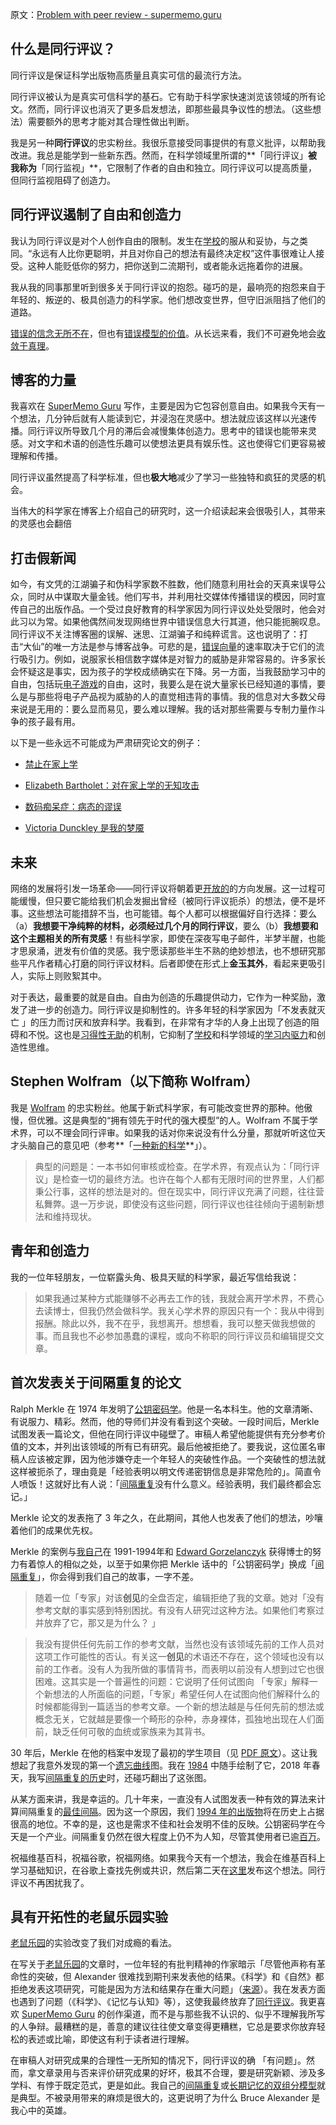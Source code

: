原文：[Problem with peer review - supermemo.guru](https://supermemo.guru/wiki/Problem_with_peer_review)

## 什么是同行评议？

同行评议是保证科学出版物高质量且真实可信的最流行方法。

同行评议被认为是真实可信科学的基石。它有助于科学家快速浏览该领域的所有论文。然而，同行评议也消灭了更多启发想法，即那些最具争议性的想法。（这些想法）需要额外的思考才能对其合理性做出判断。

我是另一种**同行评议**的忠实粉丝。我很乐意接受同事提供的有意义批评，以帮助我改进。我总是能学到一些新东西。然而，在科学领域里所谓的**「同行评议」**被我称为**「同行监视」**，它限制了作者的自由和独立。同行评议可以提高质量，但同行监视阻碍了创造力。

## 同行评议遏制了自由和创造力

我认为同行评议是对个人创作自由的限制。发生在[学校](https://supermemo.guru/wiki/Problem_of_schooling)的服从和妥协，与之类同。“永远有人比你更聪明，并且对你自己的想法有最终决定权”这件事很难让人接受。这种人能贬低你的努力，把你送到二流期刊，或者能永远拖着你的进展。

我从我的同事那里听到很多关于同行评议的抱怨。碰巧的是，最响亮的抱怨来自于年轻的、叛逆的、极具创造力的科学家。他们想改变世界，但守旧派阻挡了他们的道路。

[错误的信念无所不在](https://supermemo.guru/wiki/Myths_are_easy_to_swallow_and_hard_to_kill)，但也有[错误模型的价值](https://supermemo.guru/wiki/Value_of_wrong_models)。从长远来看，我们不可避免地会[收敛于真理](https://supermemo.guru/wiki/On_freedom_of_education_and_freedom_of_information)。

## 博客的力量

我喜欢在 [SuperMemo Guru](https://supermemo.guru/wiki/SuperMemo_Guru) 写作，主要是因为它包容创意自由。如果我今天有一个想法，几分钟后就有人能读到它，并浸泡在灵感中。想法就应该这样以光速传播。同行评议所导致几个月的滞后会减慢集体创造力。思考中的错误也能带来灵感。对文字和术语的创造性乐趣可以使想法更具有娱乐性。这也使得它们更容易被理解和传播。

同行评议虽然提高了科学标准，但也**极大地**减少了学习一些独特和疯狂的灵感的机会。

当伟大的科学家在博客上介绍自己的研究时，这一介绍读起来会很吸引人，其带来的灵感也会翻倍

## 打击假新闻

如今，有文凭的江湖骗子和伪科学家数不胜数，他们随意利用社会的天真来误导公众，同时从中谋取大量金钱。他们写书，并利用社交媒体传播错误的模因，同时宣传自己的出版作品。一个受过良好教育的科学家因为同行评议处处受限时，他会对此习以为常。如果他偶然间发现网络世界中错误信息大行其道，他只能扼腕叹息。同行评议不关注博客圈的误解、迷思、江湖骗子和纯粹谎言。这也说明了：打击“大仙”的唯一方法是参与博客战争。可悲的是，[错误向量](https://supermemo.guru/wiki/Falsity_vector)的速率取决于它们的流行吸引力。例如，说服家长相信数字媒体是对智力的威胁是非常容易的。许多家长会怀疑这是事实，因为孩子的学校成绩确实在下降。另一方面，当我鼓励学习中的自由，包括玩[电子游戏](https://supermemo.guru/wiki/Videogames)的自由，这时，我要么是在说大量家长已经知道的事情，要么是与那些将电子产品视为威胁的人的直觉相违背的事情。我的信息对大多数父母来说是无用的：要么显而易见，要么难以理解。我的话对那些需要与专制力量作斗争的孩子最有用。

以下是一些永远不可能成为严肃研究论文的例子：

- [禁止在家上学](https://supermemo.guru/wiki/Ban_on_homeschooling)

- [Elizabeth Bartholet：对在家上学的无知攻击](https://supermemo.guru/wiki/Elizabeth_Bartholet:_ignorant_attack_on_homeschooling)

- [数码痴呆症：病态的谬误](https://supermemo.guru/wiki/The_morbid_myth_of_Digital_Dementia)

- [Victoria Dunckley 是我的梦魇](https://supermemo.guru/wiki/Victoria_Dunckley_is_my_nightmare)

## 未来

网络的发展将引发一场革命——同行评议将朝着更[开放的](https://en.wikipedia.org/wiki/Open_science)的方向发展。这一过程可能缓慢，但只要它能给我们机会发掘出曾经（被同行评议扼杀）的想法，便不是坏事。这些想法可能措辞不当，也可能错。每个人都可以根据偏好自行选择：要么（a）**我想要干净纯粹的材料，必须经过几个月的同行评议**，要么（b）**我想要和这个主题相关的所有灵感**！有些科学家，即使在深夜写电子邮件，半梦半醒，也能才思泉涌，迸发有价值的灵感。我宁愿读那些半生不熟的绝妙想法，也不想研究那些平凡作者精心打磨的同行评议材料。后者即使在形式上**金玉其外**，看起来更吸引人，实际上则败絮其中。

对于表达，最重要的就是自由。自由为创造的乐趣提供动力，它作为一种奖励，激发了进一步的创造力。同行评议是抑制性的。许多年轻的科学家因为「不发表就灭亡 」的压力而讨厌和放弃科学。我看到，在非常有才华的人身上出现了创造的阻碍和不悦。这也是[习得性无助](https://supermemo.guru/wiki/Learned_helplessness)的机制，它抑制了[学校](https://supermemo.guru/wiki/Problem_of_schooling)和科学领域的[学习内驱力](https://supermemo.guru/wiki/Learn_drive)和创造性思维。

## Stephen Wolfram（以下简称 Wolfram）

我是 [Wolfram](https://en.wikipedia.org/wiki/Stephen_Wolfram) 的忠实粉丝。他属于新式科学家，有可能改变世界的那种。他傲慢，但优雅。这是典型的“拥有领先于时代的强大模型”的人。Wolfram 不属于学术界，可以不理会同行评审。如果我的话对你来说没有什么分量，那就听听这位天才头脑自己的意见吧（参考**「[一种新的科学](https://en.wikipedia.org/wiki/A_New_Kind_of_Science)**」）。

> 典型的问题是：一本书如何审核或检查。在学术界，有观点认为：「同行评议」是检查一切的最终方法。也许在每个人都有无限时间的世界里，人们都秉公行事，这样的想法是对的。但在现实中，同行评议充满了问题，往往营私舞弊。退一万步说，即使没有这些问题，同行评议也往往倾向于遏制新想法和维持现状。

## 青年和创造力

我的一位年轻朋友，一位崭露头角、极具天赋的科学家，最近写信给我说：

> 如果我通过某种方式能赚够不必再去工作的钱，我就会离开学术界，不费心去读博士，但我仍然会做科学。我关心学术界的原因只有一个：我从中得到报酬。除此以外，我不在乎，我想离开。想想看，我可以整天做我想做的事。而且我也不必参加愚蠢的课程，或向不称职的同行评议员和编辑提交文章。

## 首次发表关于间隔重复的论文

Ralph Merkle 在 1974 年发明了[公钥密码学](http://www.merkle.com/1974/)。他是一名本科生。他的文章清晰、有说服力、精彩。然而，他的导师们并没有看到这个突破。一段时间后，Merkle 试图发表一篇论文，但他在同行评议中碰壁了。审稿人希望他能提供有充分参考价值的文本，并列出该领域的所有已有研究。最后他被拒绝了。要我说，这位匿名审稿人应该被定罪，因为他涉嫌夺走一个年轻人的突破性作品。一个突破性的想法就这样被扼杀了，理由竟是「经验表明以明文传递密钥信息是非常危险的」。简直令人喷饭！这就好比有人说：「[间隔重复](https://supermemo.guru/wiki/Spaced_repetition)没有什么意义。经验表明，我们最终都会忘记。」

Merkle 论文的发表拖了 3 年之久，在此期间，其他人也发表了他们的想法，吵嚷着他们的成果优先权。

Merkle 的案例与[我自己](https://supermemo.guru/wiki/Piotr_Wozniak)在 1991-1994年和 [Edward Gorzelanczyk](https://supermemo.guru/wiki/Edward_Gorzelanczyk) 获得博士的努力有着惊人的相似之处，以至于如果你把 Merkle 话中的「公钥密码学」换成「[间隔重复](https://supermemo.guru/wiki/Spaced_repetition)」，你会得到我们自己的故事，一字不差。

> 随着一位「专家」对该**创见**的全盘否定，编辑拒绝了我的文章。她对「没有参考文献的事实感到特别困扰。有没有人研究过这种方法。如果他们考察过并放弃了它，那又是为什么？ 」

> 我没有提供任何先前工作的参考文献，当然也没有该领域先前的工作人员对这项工作可能性的否认。有关这一**创见**的术语还不存在，这个领域也没有以前的工作者。没有人为我所做的事情背书，而表明以前没有人想到过它也很困难。这其实是一个普遍性的问题：它说明了任何试图向 「专家」解释一个新想法的人所面临的问题，「专家」希望任何人在试图向他们解释什么的时候都能得到一篇适当的参考文章。一个新的想法越是与任何先前的想法或概念无关，它就越是要像一个畸形的杂种，赤身裸体，孤独地出现在人们面前，缺乏任何可敬的血统或家族来为其背书。

30 年后，Merkle 在他的档案中发现了最初的学生项目（见 [PDF 原文](http://www.merkle.com/1974/FirstCS244projectProposal.pdf)）。这让我想起了我意外发现的第一个[遗忘曲线](https://supermemo.guru/wiki/Forgetting_curve)图。我在 [1984](http://supermemo.guru/wiki/File:Forgetting_curve_for_retention_of_English_vocabulary_(1984).jpg) 中随手绘制了它，2018 年春天，我写[间隔重复的历史](https://supermemo.guru/wiki/History_of_spaced_repetition)时，还碰巧翻出了这张图。

从某方面来讲，我是幸运的。几十年来，一直没有人试图发表一种有效的算法来计算间隔重复的[最佳间隔](https://supermemo.guru/wiki/Optimum_interval)。因为这一个原因，我们 [1994 年的出版物](https://supermemo.guru/wiki/ANE1994)将在历史上占据很高的地位。不幸的是，这也是需求不佳和社会发明不佳的反映。公钥密码学在今天是一个产业。间隔重复仍然在很大程度上仍不为人知，尽管其使用者已逾[百万](https://supermemo.guru/wiki/Exponential_adoption_of_spaced_repetition)。

祝福维基百科，祝福谷歌，祝福网络。如果我今天有一个想法，我会在维基百科上学习基础知识，在谷歌上查找先例或共识，然后第二天在[这里](https://supermemo.guru/wiki/SuperMemo_Guru)发布这个想法。同行评议不再困扰我了。

## 具有开拓性的老鼠乐园实验

[老鼠乐园](https://supermemo.guru/wiki/Rat_Park)的实验改变了我们对成瘾的看法。

在写关于[老鼠乐园](https://supermemo.guru/wiki/Rat_park)的文章时，一位年轻的有批判精神的作家暗示「尽管他声称有革命性的突破，但 Alexander 很难找到期刊来发表他的结果。《科学》和《自然》都拒绝发表这项研究，可能是因为方法和结果存在重大问题」（[来源](https://theoutline.com/post/2205/this-38-year-old-study-is-still-spreading-bad-ideas-about-addiction)）。我在发表方面也遇到了问题（《科学》、《记忆与认知》等），这使我最终放弃了[同行评议](https://supermemo.guru/wiki/Peer_review)。我更喜欢 [SuperMemo Guru](https://supermemo.guru/wiki/SuperMemo_Guru) 的创作渠道，而不是与那些我不认识的、似乎不理解我所写的人争辩。最糟糕的是，善意的建议往往使文章变得更糟糕，它总是要求你放弃轻松的表述或比喻，即使这有利于读者进行理解。

在审稿人对研究成果的合理性一无所知的情况下，同行评议的确 「有问题」。然而，拿文章录用与否来评价研究成果的好坏，极其不合理，要是研究新颖、涉及多学科、有悖于既定范式，更是如此。我自己的[间隔重复](https://supermemo.guru/wiki/Spaced_repetition)或[长期记忆的双组分模型](https://supermemo.guru/wiki/Two_component_model_of_long-term_memory)就是典型。不被录用带来的麻烦是很大的，这更说明了为什么 Bruce Alexander 是我心中的英雄。